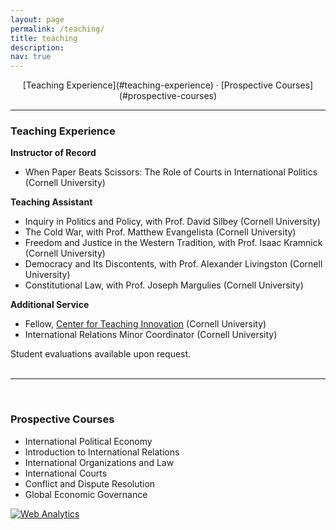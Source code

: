 ```yaml
---
layout: page
permalink: /teaching/
title: teaching
description:
nav: true
---
```

<div align="center" markdown="1">
[Teaching Experience](#teaching-experience) &middot; [Prospective Courses](#prospective-courses)
</div>

<hr class="sectiondiv">

### Teaching Experience

**Instructor of Record**
- When Paper Beats Scissors: The Role of Courts in International Politics (Cornell University)

**Teaching Assistant**
- Inquiry in Politics and Policy, with Prof. David Silbey (Cornell University)
- The Cold War, with Prof. Matthew Evangelista (Cornell University)
- Freedom and Justice in the Western Tradition, with Prof. Isaac Kramnick (Cornell University)
- Democracy and Its Discontents, with Prof. Alexander Livingston (Cornell University)
- Constitutional Law, with Prof. Joseph Margulies (Cornell University)

**Additional Service**
- Fellow, [Center for Teaching Innovation](https://teaching.cornell.edu) (Cornell University)
- International Relations Minor Coordinator (Cornell University)

Student evaluations available upon request.<br><br>

<hr class="sectiondiv"><br>

### Prospective Courses

- International Political Economy
- Introduction to International Relations
- International Organizations and Law
- International Courts
- Conflict and Dispute Resolution
- Global Economic Governance


<!-- Default Statcounter code for academic site http://www.modallen.com -->
<script type="text/javascript">
var sc_project=12801258;
var sc_invisible=1;
var sc_security="2cdacf08";
</script>
<script type="text/javascript"
src="https://www.statcounter.com/counter/counter.js" async></script>
<noscript><div class="statcounter"><a title="Web Analytics"
href="https://statcounter.com/" target="_blank"><img class="statcounter"
src="https://c.statcounter.com/12801258/0/2cdacf08/1/" alt="Web Analytics"
referrerPolicy="no-referrer-when-downgrade"></a></div></noscript>
<!-- End of Statcounter Code -->
